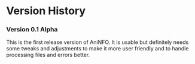 # Version History #

### Version 0.1 Alpha ###
This is the first release version of AniNFO. It is usable but definitely needs some tweaks and adjustments to make it more user friendly and to handle processing files and errors better.